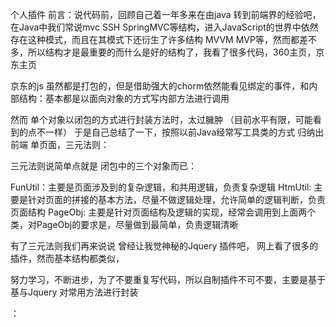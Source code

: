 个人插件
前言：说代码前，回顾自己着一年多来在由java 转到前端界的经验吧， 在Java中我们常说mvc SSH SpringMVC等结构，进入JavaScript的世界中依然
存在这种模式，而且在其模式下还衍生了许多结构 MVVM  MVP等，然而都差不多，所以结构才是最重要的而什么是好的结构了，我看了很多代码，360主页，京东主页

京东的js 虽然都是打包的，但是借助强大的chorm依然能看见绑定的事件，和内部结构：基本都是以面向对象的方式写内部方法进行调用

然而 单个对象以闭包的方式进行封装方法时，太过臃肿 （目前水平有限，可能看到的点不一样） 于是自己总结了一下，按照以前Java经常写工具类的方式
归纳出 前端 单页面，三元法则：

三元法则说简单点就是 闭包中的三个对象而已：

FunUtil：主要是页面涉及到的复杂逻辑，和共用逻辑，负责复杂逻辑
HtmUtil: 主要是针对页面的拼接的基本方法，尽量不做逻辑处理，允许简单的逻辑判断，负责页面结构
PageObj: 主要是针对页面结构及逻辑的实现，经常会调用到上面两个类，对PageObj的要求是，尽量做到最简单，负责逻辑清晰



有了三元法则我们再来说说 曾经让我觉神秘的Jquery 插件吧，  网上看了很多的插件，然而基本结构都类似，

努力学习，不断进步，为了不要重复写代码，所以自制插件不可不要，主要是基于
基与Jquery 对常用方法进行封装

：
